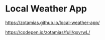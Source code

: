 # Local Weather App

https://zotamias.github.io/local-weather-app/

https://codepen.io/zotamias/full/qxvrwL/

